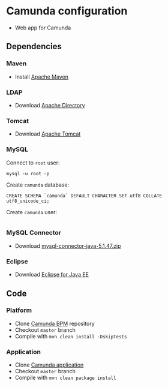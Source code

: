 # Camunda configuration
- Web app for Camunda

## Dependencies
### Maven
- Install [Apache Maven](https://maven.apache.org/)

### LDAP
- Download [Apache Directory](https://directory.apache.org/apacheds/download/download-archive.html)

### Tomcat
- Download [Apache Tomcat](https://tomcat.apache.org/download-70.cgi)

### MySQL
Connect to `root` user:
```
mysql -u root -p
```

Create `camunda` database:
```
CREATE SCHEMA `camunda` DEFAULT CHARACTER SET utf8 COLLATE utf8_unicode_ci;
```

Create `camunda` user:
```
```

### MySQL Connector
- Download [mysql-connector-java-5.1.47.zip](https://dev.mysql.com/get/Downloads/Connector-J/mysql-connector-java-5.1.47.zip)

### Eclipse
- Download [Eclipse for Java EE](https://www.eclipse.org/downloads/packages/release/2019-06/r/eclipse-ide-enterprise-java-developers)

## Code
### Platform
- Clone [Camunda BPM](https://github.com/idega/camunda-bpm-platform) repository
- Checkout `master` branch
- Compile with `mvn clean install -DskipTests`

### Application
- Clone [Camunda application](https://github.com/idega/camunda)
- Checkout `master` branch
- Compile with `mvn clean package install`
